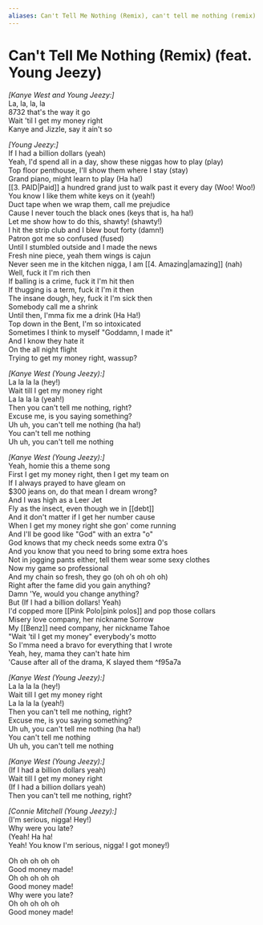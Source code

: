 ```yaml
---
aliases: Can't Tell Me Nothing (Remix), can't tell me nothing (remix)
---
```



# Can't Tell Me Nothing (Remix) (feat. Young Jeezy)

_[Kanye West and Young Jeezy:]_  
La, la, la, la  
8732 that's the way it go  
Wait 'til I get my money right  
Kanye and Jizzle, say it ain't so  

_[Young Jeezy:]_  
If I had a billion dollars (yeah)  
Yeah, I'd spend all in a day, show these niggas how to play (play)  
Top floor penthouse, I'll show them where I stay (stay)  
Grand piano, might learn to play (Ha ha!)  
[[3. PAID|Paid]] a hundred grand just to walk past it every day (Woo! Woo!)  
You know I like them white keys on it (yeah!)  
Duct tape when we wrap them, call me prejudice  
Cause I never touch the black ones (keys that is, ha ha!)  
Let me show how to do this, shawty! (shawty!)  
I hit the strip club and I blew bout forty (damn!)  
Patron got me so confused (fused)  
Until I stumbled outside and I made the news  
Fresh nine piece, yeah them wings is cajun  
Never seen me in the kitchen nigga, I am [[4. Amazing|amazing]] (nah)  
Well, fuck it I'm rich then  
If balling is a crime, fuck it I'm hit then  
If thugging is a term, fuck it I'm it then  
The insane dough, hey, fuck it I'm sick then  
Somebody call me a shrink  
Until then, I'mma fix me a drink (Ha Ha!)  
Top down in the Bent, I'm so intoxicated  
Sometimes I think to myself "Goddamn, I made it"  
And I know they hate it  
On the all night flight  
Trying to get my money right, wassup?  

_[Kanye West (Young Jeezy):]_  
La la la la (hey!)  
Wait till I get my money right  
La la la la (yeah!)  
Then you can't tell me nothing, right?  
Excuse me, is you saying something?  
Uh uh, you can't tell me nothing (ha ha!)  
You can't tell me nothing  
Uh uh, you can't tell me nothing  

_[Kanye West (Young Jeezy):]_  
Yeah, homie this a theme song  
First I get my money right, then I get my team on  
If I always prayed to have gleam on  
$300 jeans on, do that mean I dream wrong?  
And I was high as a Leer Jet  
Fly as the insect, even though we in [[debt]]  
And it don't matter if I get her number cause  
When I get my money right she gon' come running  
And I'll be good like "God" with an extra "o"  
God knows that my check needs some extra 0's  
And you know that you need to bring some extra hoes  
Not in jogging pants either, tell them wear some sexy clothes  
Now my game so professional  
And my chain so fresh, they go (oh oh oh oh oh)  
Right after the fame did you gain anything?  
Damn 'Ye, would you change anything?  
But (If I had a billion dollars! Yeah)  
I'd copped more [[Pink Polo|pink polos]] and pop those collars  
Misery love company, her nickname Sorrow  
My [[Benz]] need company, her nickname Tahoe  
"Wait 'til I get my money" everybody's motto  
So I'mma need a bravo for everything that I wrote  
Yeah, hey, mama they can't hate him  
'Cause after all of the drama, K slayed them   ^f95a7a

_[Kanye West (Young Jeezy):]_  
La la la la (hey!)  
Wait till I get my money right  
La la la la (yeah!)  
Then you can't tell me nothing, right?  
Excuse me, is you saying something?  
Uh uh, you can't tell me nothing (ha ha!)  
You can't tell me nothing  
Uh uh, you can't tell me nothing  

_[Kanye West (Young Jeezy):]_  
(If I had a billion dollars yeah)  
Wait till I get my money right  
(If I had a billion dollars yeah)  
Then you can't tell me nothing, right?  

_[Connie Mitchell (Young Jeezy):]_  
(I'm serious, nigga! Hey!)  
Why were you late?  
(Yeah! Ha ha!  
Yeah! You know I'm serious, nigga! I got money!)  

Oh oh oh oh oh  
Good money made!  
Oh oh oh oh oh  
Good money made!  
Why were you late?  
Oh oh oh oh oh  
Good money made!
